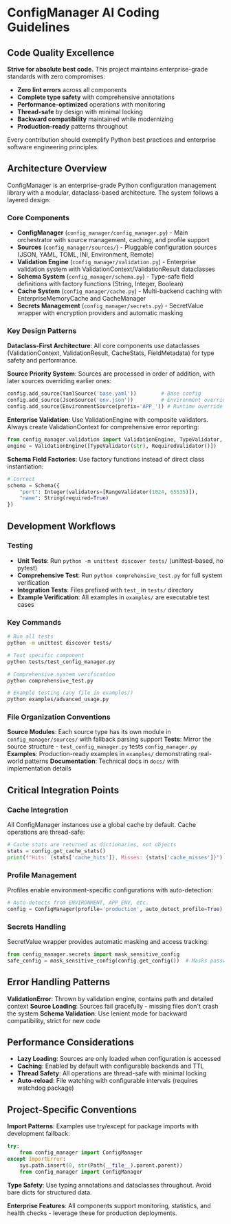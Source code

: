 # ConfigManager AI Coding Guidelines

## Code Quality Excellence

**Strive for absolute best code.** This project maintains enterprise-grade standards with zero compromises:
- **Zero lint errors** across all components
- **Complete type safety** with comprehensive annotations
- **Performance-optimized** operations with monitoring
- **Thread-safe** by design with minimal locking
- **Backward compatibility** maintained while modernizing
- **Production-ready** patterns throughout

Every contribution should exemplify Python best practices and enterprise software engineering principles.

## Architecture Overview

ConfigManager is an enterprise-grade Python configuration management library with a modular, dataclass-based architecture. The system follows a layered design:

### Core Components
- **ConfigManager** (`config_manager/config_manager.py`) - Main orchestrator with source management, caching, and profile support
- **Sources** (`config_manager/sources/`) - Pluggable configuration sources (JSON, YAML, TOML, INI, Environment, Remote)
- **Validation Engine** (`config_manager/validation.py`) - Enterprise validation system with ValidationContext/ValidationResult dataclasses
- **Schema System** (`config_manager/schema.py`) - Type-safe field definitions with factory functions (String, Integer, Boolean)
- **Cache System** (`config_manager/cache.py`) - Multi-backend caching with EnterpriseMemoryCache and CacheManager
- **Secrets Management** (`config_manager/secrets.py`) - SecretValue wrapper with encryption providers and automatic masking

### Key Design Patterns

**Dataclass-First Architecture**: All core components use dataclasses (ValidationContext, ValidationResult, CacheStats, FieldMetadata) for type safety and performance.

**Source Priority System**: Sources are processed in order of addition, with later sources overriding earlier ones:
```python
config.add_source(YamlSource('base.yaml'))        # Base config
config.add_source(JsonSource('env.json'))         # Environment override  
config.add_source(EnvironmentSource(prefix='APP_')) # Runtime override
```

**Enterprise Validation**: Use ValidationEngine with composite validators. Always create ValidationContext for comprehensive error reporting:
```python
from config_manager.validation import ValidationEngine, TypeValidator, RequiredValidator
engine = ValidationEngine([TypeValidator(str), RequiredValidator()])
```

**Schema Field Factories**: Use factory functions instead of direct class instantiation:
```python
# Correct
schema = Schema({
    "port": Integer(validators=[RangeValidator(1024, 65535)]),
    "name": String(required=True)
})
```

## Development Workflows

### Testing
- **Unit Tests**: Run `python -m unittest discover tests/` (unittest-based, no pytest)
- **Comprehensive Test**: Run `python comprehensive_test.py` for full system verification
- **Integration Tests**: Files prefixed with `test_` in `tests/` directory
- **Example Verification**: All examples in `examples/` are executable test cases

### Key Commands
```bash
# Run all tests
python -m unittest discover tests/

# Test specific component
python tests/test_config_manager.py

# Comprehensive system verification
python comprehensive_test.py

# Example testing (any file in examples/)
python examples/advanced_usage.py
```

### File Organization Conventions

**Source Modules**: Each source type has its own module in `config_manager/sources/` with fallback parsing support
**Tests**: Mirror the source structure - `test_config_manager.py` tests `config_manager.py`
**Examples**: Production-ready examples in `examples/` demonstrating real-world patterns
**Documentation**: Technical docs in `docs/` with implementation details

## Critical Integration Points

### Cache Integration
All ConfigManager instances use a global cache by default. Cache operations are thread-safe:
```python
# Cache stats are returned as dictionaries, not objects
stats = config.get_cache_stats()
print(f"Hits: {stats['cache_hits']}, Misses: {stats['cache_misses']}")
```

### Profile Management
Profiles enable environment-specific configurations with auto-detection:
```python
# Auto-detects from ENVIRONMENT, APP_ENV, etc.
config = ConfigManager(profile='production', auto_detect_profile=True)
```

### Secrets Handling
SecretValue wrapper provides automatic masking and access tracking:
```python
from config_manager.secrets import mask_sensitive_config
safe_config = mask_sensitive_config(config.get_config())  # Masks passwords/keys
```

## Error Handling Patterns

**ValidationError**: Thrown by validation engine, contains path and detailed context
**Source Loading**: Sources fail gracefully - missing files don't crash the system
**Schema Validation**: Use lenient mode for backward compatibility, strict for new code

## Performance Considerations

- **Lazy Loading**: Sources are only loaded when configuration is accessed
- **Caching**: Enabled by default with configurable backends and TTL
- **Thread Safety**: All operations are thread-safe with minimal locking
- **Auto-reload**: File watching with configurable intervals (requires watchdog package)

## Project-Specific Conventions

**Import Patterns**: Examples use try/except for package imports with development fallback:
```python
try:
    from config_manager import ConfigManager
except ImportError:
    sys.path.insert(0, str(Path(__file__).parent.parent))
    from config_manager import ConfigManager
```

**Type Safety**: Use typing annotations and dataclasses throughout. Avoid bare dicts for structured data.

**Enterprise Features**: All components support monitoring, statistics, and health checks - leverage these for production deployments.
